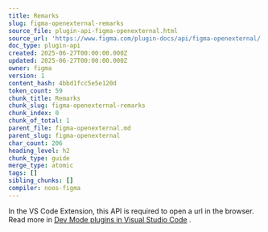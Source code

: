 ```yaml
---
title: Remarks
slug: figma-openexternal-remarks
source_file: plugin-api-figma-openexternal.html
source_url: 'https://www.figma.com/plugin-docs/api/figma-openexternal/'
doc_type: plugin-api
created: 2025-06-27T00:00:00.000Z
updated: 2025-06-27T00:00:00.000Z
owner: figma
version: 1
content_hash: 4bbd1fcc5e5e120d
token_count: 59
chunk_title: Remarks
chunk_slug: figma-openexternal-remarks
chunk_index: 0
chunk_of_total: 1
parent_file: figma-openexternal.md
parent_slug: figma-openexternal
char_count: 206
heading_level: h2
chunk_type: guide
merge_type: atomic
tags: []
sibling_chunks: []
compiler: noos-figma
---
```


In the VS Code Extension, this API is required to open a url in the browser. Read more in [Dev Mode plugins in Visual Studio Code](/plugin-docs/working-in-dev-mode/#dev-mode-plugins-in-visual-studio-code)
.
